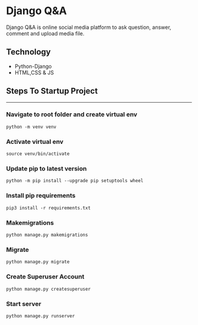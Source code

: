 # Django Q&A
Django Q&A is online social media platform to ask question, answer, comment and upload media file.

## Technology
- Python-Django
- HTML,CSS & JS

## Steps To Startup Project
- - -

### Navigate to root folder and create virtual env

    python -m venv venv

### Activate virtual env

    source venv/bin/activate

### Update pip to latest version

    python -m pip install --upgrade pip setuptools wheel

### Install pip requirements

    pip3 install -r requirements.txt

### Makemigrations

    python manage.py makemigrations

### Migrate

    python manage.py migrate

### Create Superuser Account

    python manage.py createsuperuser

### Start server

    python manage.py runserver